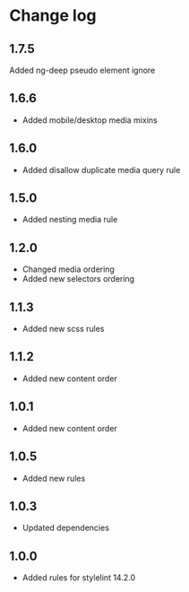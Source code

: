 # Change log

## 1.7.5
Added ng-deep pseudo element ignore

## 1.6.6
- Added mobile/desktop media mixins

## 1.6.0
- Added disallow duplicate media query rule

## 1.5.0
- Added nesting media rule

## 1.2.0
- Changed media ordering
- Added new selectors ordering

## 1.1.3
- Added new scss rules

## 1.1.2
- Added new content order

## 1.0.1
- Added new content order

## 1.0.5
- Added new rules

## 1.0.3
- Updated dependencies

## 1.0.0
- Added rules for stylelint 14.2.0

